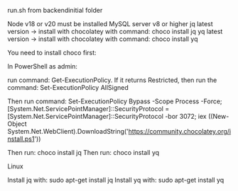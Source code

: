 run.sh from backendinitial folder

Node v18 or v20 must be installed
MySQL server v8 or higher
jq latest version -> install with chocolatey with command: choco install jq
yq latest version -> install with chocolatey with command: choco install yq

You need to install choco first:

In PowerShell as admin:

run command: Get-ExecutionPolicy. If it returns Restricted, then run the command: Set-ExecutionPolicy AllSigned

Then run command: Set-ExecutionPolicy Bypass -Scope Process -Force; [System.Net.ServicePointManager]::SecurityProtocol = [System.Net.ServicePointManager]::SecurityProtocol -bor 3072; iex ((New-Object System.Net.WebClient).DownloadString('https://community.chocolatey.org/install.ps1'))

Then run: choco install jq
Then run: choco install yq


Linux

Install jq with: sudo apt-get install jq
Install yq with: sudo apt-get install yq
